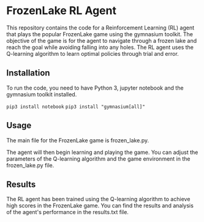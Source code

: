 # FrozenLake RL Agent

This repository contains the code for a Reinforcement Learning (RL) agent that plays the popular FrozenLake game using the gymnasium toolkit. The objective of the game is for the agent to navigate through a frozen lake and reach the goal while avoiding falling into any holes. The RL agent uses the Q-learning algorithm to learn optimal policies through trial and error.

## Installation

To run the code, you need to have Python 3, jupyter notebook and the gymnasium toolkit installed.

`pip3 install notebook`
`pip3 install "gymnasium[all]"`

## Usage

The main file for the FrozenLake game is frozen_lake.py.

The agent will then begin learning and playing the game. You can adjust the parameters of the Q-learning algorithm and the game environment in the frozen_lake.py file.

## Results

The RL agent has been trained using the Q-learning algorithm to achieve high scores in the FrozenLake game. You can find the results and analysis of the agent's performance in the results.txt file.
